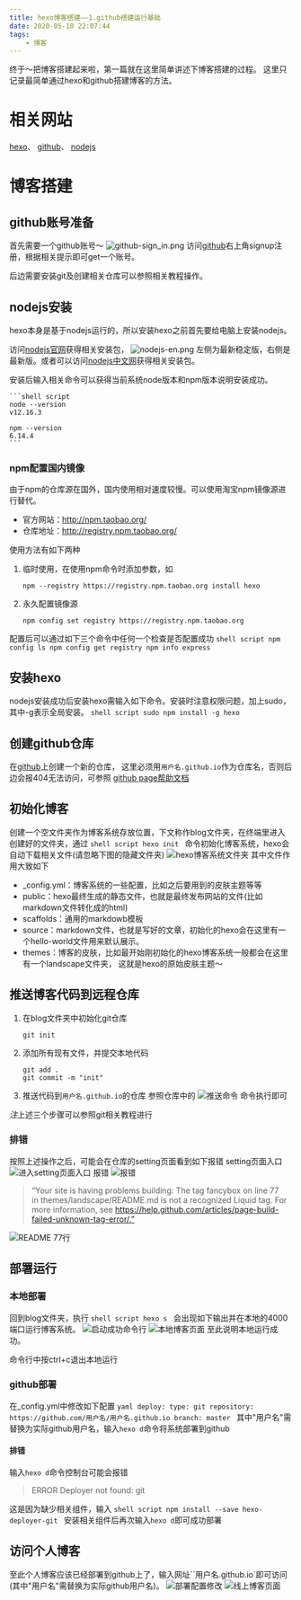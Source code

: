 ```yaml
---
title: hexo博客搭建——1.github搭建运行基础
date: 2020-05-10 22:07:44
tags:
    - 博客
---
```

终于～把博客搭建起来啦，第一篇就在这里简单讲述下博客搭建的过程。
这里只记录最简单通过hexo和github搭建博客的方法。

# 相关网站
[hexo](https://hexo.io/zh-cn/)、
[github](https://github.com/)、
[nodejs](https://nodejs.org/en/)
# 博客搭建
## github账号准备
首先需要一个github账号～
![github-sign_in.png](https://i.loli.net/2020/05/10/AMDwEym28QJacuS.png)
访问[github](https://github.com/)右上角signup注册，根据相关提示即可get一个账号。

后边需要安装git及创建相关仓库可以参照相关教程操作。


## nodejs安装
hexo本身是基于nodejs运行的，所以安装hexo之前首先要给电脑上安装nodejs。

访问[nodejs官网](https://nodejs.org/en/)获得相关安装包，
![nodejs-en.png](https://i.loli.net/2020/05/10/5G4qgcMbZPymdUK.png)
左侧为最新稳定版，右侧是最新版。或者可以访问[nodejs中文网](http://nodejs.cn/download/)获得相关安装包。

安装后输入相关命令可以获得当前系统node版本和npm版本说明安装成功。

    ```shell script
    node --version
    v12.16.3
    
    npm --version
    6.14.4
    ```
### npm配置国内镜像
由于npm的仓库源在国外，国内使用相对速度较慢。可以使用淘宝npm镜像源进行替代。

- 官方网站：http://npm.taobao.org/
- 仓库地址：http://registry.npm.taobao.org/

使用方法有如下两种
1. 临时使用，在使用npm命令时添加参数，如
    ```shell script
    npm --registry https://registry.npm.taobao.org install hexo
    ```
2. 永久配置镜像源
    ```shell script
    npm config set registry https://registry.npm.taobao.org
    ```
配置后可以通过如下三个命令中任何一个检查是否配置成功
    ```shell script
    npm config ls
    npm config get registry
    npm info express
    ```

## 安装hexo
nodejs安装成功后安装hexo需输入如下命令。安装时注意权限问题，加上sudo，其中-g表示全局安装。
    ```shell script
    sudo npm install -g hexo
    ```

## 创建github仓库
在[github](https://github.com/)上创建一个新的仓库，
这里必须用`用户名.github.io`作为仓库名，否则后边会报404无法访问，可参照
[github page帮助文档](https://help.github.com/en/github/working-with-github-pages)


## 初始化博客
创建一个空文件夹作为博客系统存放位置，下文称作blog文件夹，在终端里进入创建好的文件夹，通过
    ```shell script
    hexo init
    ```
命令初始化博客系统，hexo会自动下载相关文件(请忽略下图的隐藏文件夹)
![hexo博客系统文件夹](https://i.loli.net/2020/05/10/puLjSrzwHJx2Ac6.png)
其中文件作用大致如下

- _config.yml：博客系统的一些配置，比如之后要用到的皮肤主题等等
- public：hexo最终生成的静态文件，也就是最终发布网站的文件(比如markdown文件转化成的html)
- scaffolds：通用的markdowb模板
- source：markdown文件，也就是写好的文章，初始化的hexo会在这里有一个hello-world文件用来默认展示。
- themes：博客的皮肤，比如最开始刚初始化的hexo博客系统一般都会在这里有一个landscape文件夹，
这就是hexo的原始皮肤主题～

## 推送博客代码到远程仓库
1. 在blog文件夹中初始化git仓库
    ```shell script
    git init
    ```
2. 添加所有现有文件，并提交本地代码
    ```shell script
    git add .
    git commit -m "init"
    ```
3. 推送代码到`用户名.github.io`的仓库
参照仓库中的
![推送命令](https://i.loli.net/2020/05/14/sq2FU4lrwW8ButZ.jpg)
命令执行即可

*注*上述三个步骤可以参照git相关教程进行

### 排错
按照上述操作之后，可能会在仓库的setting页面看到如下报错
setting页面入口
![进入setting页面入口](https://i.loli.net/2020/05/14/qgvbp3u1HSXrt28.png)
报错
![报错](https://i.loli.net/2020/05/14/HI64hAdmzCosQwv.png)
> “Your site is having problems building: The tag fancybox on line 77 in themes/landscape/README.md is not a recognized Liquid tag. For more information, see https://help.github.com/articles/page-build-failed-unknown-tag-error/.”

![README 77行](https://i.loli.net/2020/05/14/Ks23qVCbxpakLj1.png)

## 部署运行
### 本地部署
回到blog文件夹，执行
    ```shell script
    hexo s
    ```
会出现如下输出并在本地的4000端口运行博客系统。
![启动成功命令行](https://i.loli.net/2020/05/14/ZAdm8TButPhxeML.png)
![本地博客页面](https://i.loli.net/2020/05/14/9fp6sxlNXBVchQg.png)
至此说明本地运行成功。

命令行中按ctrl+c退出本地运行
### github部署
在_config.yml中修改如下配置
    ```yaml
    deploy:
      type: git
      repository: https://github.com/用户名/用户名.github.io
      branch: master
    ```
其中"用户名"需替换为实际github用户名，输入`hexo d`命令将系统部署到github
#### 排错
输入`hexo d`命令控制台可能会报错
> ERROR Deployer not found: git

这是因为缺少相关组件，输入
    ```shell script
    npm install --save hexo-deployer-git
    ```
安装相关组件后再次输入`hexo d`即可成功部署

## 访问个人博客
至此个人博客应该已经部署到github上了，输入网址``用户名.github.io`即可访问(其中"用户名"需替换为实际github用户名)。
![部署配置修改](https://i.loli.net/2020/05/14/FMq5LxVaUeJny1s.png)
![线上博客页面](https://i.loli.net/2020/05/14/9fp6sxlNXBVchQg.png)